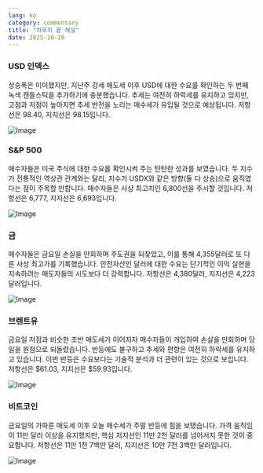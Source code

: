 ```yaml
---
lang: ko
category: commentary
title: "하루의 끝 해설"
date: 2025-10-20
---
```


### USD 인덱스

상승폭은 미미했지만, 지난주 강세 매도세 이후 USD에 대한 수요를 확인하는 두 번째 녹색 캔들스틱을 추가하기에 충분했습니다. 추세는 여전히 하락세를 유지하고 있지만, 고점과 저점이 높아지면 추세 반전을 노리는 매수세가 유입될 것으로 예상됩니다. 저항선은 98.40, 지지선은 98.15입니다.

![Image](https://markleighedu.github.io/img/Oct-2025/20-Oct-2025/usdindex.jpg)

### S&P 500

매수자들은 미국 주식에 대한 수요를 확인시켜 주는 탄탄한 성과를 보였습니다. 두 지수가 전통적인 역상관 관계와는 달리, 지수가 USDX와 같은 방향(둘 다 상승)으로 움직였다는 점이 주목할 만합니다. 매수자들은 사상 최고치인 6,800선을 주시할 것입니다. 저항선은 6,777, 지지선은 6,693입니다.

![Image](https://markleighedu.github.io/img/Oct-2025/20-Oct-2025/sp500.jpg)

### 금

매수자들은 금요일 손실을 만회하며 주도권을 되찾았고, 이를 통해 4,355달러로 또 다른 사상 최고가를 기록했습니다. 안전자산인 달러에 대한 수요는 단기적인 이익 실현을 지속하려는 매도자들의 시도보다 더 강력합니다. 저항선은 4,380달러, 지지선은 4,223달러입니다.

![Image](https://markleighedu.github.io/img/Oct-2025/20-Oct-2025/gold.jpg)

### 브렌트유

금요일 저점과 비슷한 초반 매도세가 이어지자 매수자들이 개입하여 손실을 만회하며 당일을 원점으로 되돌렸습니다. 반등에도 불구하고 추세와 편향은 여전히 하락세를 유지하고 있습니다. 이번 반등은 수요보다는 기술적 분석과 더 관련이 있는 것으로 보입니다. 저항선은 $61.03, 지지선은 $59.93입니다.

![Image](https://markleighedu.github.io/img/Oct-2025/20-Oct-2025/brentoil.jpg)

### 비트코인

금요일의 가파른 매도세 이후 오늘 매수세가 주말 반등에 힘을 보탰습니다. 가격 움직임이 11만 달러 이상을 유지했지만, 핵심 지지선인 11만 2천 달러를 넘어서지 못한 것이 중요합니다. 저항선은 11만 1천 7백만 달러, 지지선은 10만 7천 3백만 달러입니다.

![Image](https://markleighedu.github.io/img/Oct-2025/20-Oct-2025/bitcoin.jpg)

